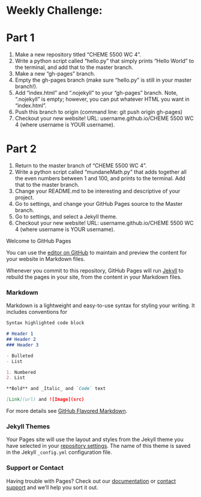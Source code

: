 # Weekly Challenge:

# Part 1
1. Make a new repository titled “CHEME 5500 WC 4”.
2. Write a python script called “hello.py” that simply prints “Hello World” to the terminal, and add
that to the master branch.
3. Make a new “gh-pages” branch.
4. Empty the gh-pages branch (make sure “hello.py” is still in your master branch!).
5. Add “index.html” and “.nojekyll” to your “gh-pages” branch. Note, “.nojekyll” is empty; however,
you can put whatever HTML you want in “index.html”.
6. Push this branch to origin (command line: git push origin gh-pages)
7. Checkout your new website! URL: username.github.io/CHEME 5500 WC 4 (where username is
YOUR username).

# Part 2
1. Return to the master branch of “CHEME 5500 WC 4”.
2. Write a python script called “mundaneMath.py” that adds together all the even numbers between 1
and 100, and prints to the terminal. Add that to the master branch.
3. Change your README.md to be interesting and descriptive of your project.
4. Go to settings, and change your GitHub Pages source to the Master branch.
5. Go to settings, and select a Jekyll theme.
6. Checkout your new website! URL: username.github.io/CHEME 5500 WC 4 (where username is
YOUR username).



Welcome to GitHub Pages

You can use the [editor on GitHub](https://github.com/kspkritika/CHEME_5500_WC_4/edit/master/README.md) to maintain and preview the content for your website in Markdown files.

Whenever you commit to this repository, GitHub Pages will run [Jekyll](https://jekyllrb.com/) to rebuild the pages in your site, from the content in your Markdown files.

### Markdown

Markdown is a lightweight and easy-to-use syntax for styling your writing. It includes conventions for

```markdown
Syntax highlighted code block

# Header 1
## Header 2
### Header 3

- Bulleted
- List

1. Numbered
2. List

**Bold** and _Italic_ and `Code` text

[Link](url) and ![Image](src)
```

For more details see [GitHub Flavored Markdown](https://guides.github.com/features/mastering-markdown/).

### Jekyll Themes

Your Pages site will use the layout and styles from the Jekyll theme you have selected in your [repository settings](https://github.com/kspkritika/CHEME_5500_WC_4/settings). The name of this theme is saved in the Jekyll `_config.yml` configuration file.

### Support or Contact

Having trouble with Pages? Check out our [documentation](https://help.github.com/categories/github-pages-basics/) or [contact support](https://github.com/contact) and we’ll help you sort it out.

